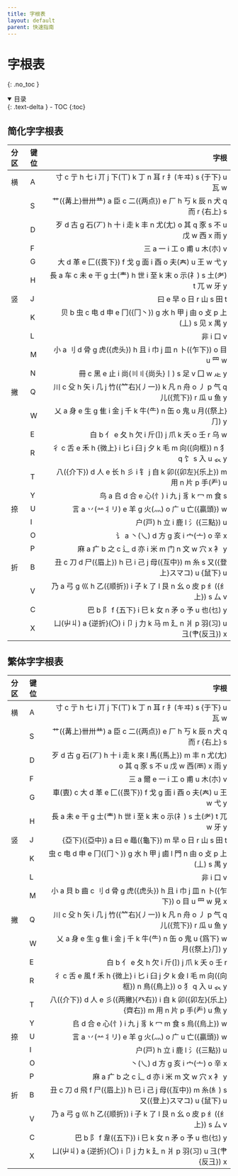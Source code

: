 ```yaml
---
title: 字根表
layout: default
parent: 快速指南
---
```


<!-- omit in toc -->
# 字根表
{: .no_toc }

<details open markdown="block">
  <summary>
    目录
  </summary>
  {: .text-delta }
- TOC
{:toc}
</details>

## 简化字字根表

| 分区 | 键位 |                                                                                        字根 |
| :--- | :--- | ------------------------------------------------------------------------------------------: |
| 横   | A    |                    寸 c  亍 h  七 i  丌 j  下(丅) k  丁 n  耳 r  扌(キヰ) s  {于下} u  瓦 w |
|      | S    |              艹({冓上}卌卅龷) a  臣 c  二({两点}) e  厂 h  丂 k  辰 n  犬 q  而 r  {右上} s |
|      | D    |    歹 d  古 g  石(丆) h  十 i  走 k  丰 n  尤(尢) o  其 q  豕 s  不 u  戊 w  西 x  雨 y |
|      | F    |                                                            三 a  一 i  工 o  甫 u  木(朩) v |
|      | G    |                             大 d  革 e  匚({畏下}) f  戈 g  面 i  酉 o  夫(𡗗) u  王 w  弋 y |
|      | H    |          長 a  车 c  未 e  干 g  士(龶) h  世 i  至 k  末 o  示(礻) s  土(耂) t  兀 w  牙 y |
| 竖   | J    |                                                                曰 e  早 o  日 r  山 s  田 t |
|      | K    |          贝 b  虫 c  电 d  申 e  冂({冂丶}) g  水 h  甲 j  由 o  攴 p  上(丄) s  见 x  禺 y |
|      | L    |                                                                                  非 i  口 v |
|      | M    |                  小 a  刂 d  骨 g  虎({虎头}) h  且 i  巾 j  皿 n  卜({乍下}) o  目 u  罒 w |
|      | N    |                                      冊 c  黑 e  止 i  尚(〣〢{尚头}丨) s  足 v  囗 w  龰 y |
| 撇   | Q    | 川 c  殳 h  矢 i  几 j  竹({⺮右}{丿一}) k  凡 n  舟 o  丿 p  气 q  儿({荒下}) r  瓜 u  鱼 y |
|      | W    |                      乂 a  身 e  生 g  隹 i  金 j  千 k  牛(⺧) n  缶 o  鬼 u  月({祭上}⺆) y |
|      | E    |                                     白 b  亻 e  夂 h  欠 i  斤() j  爪 k  夭 o  壬 r  乌 w |
|      | R    |     彳 c  舌 e  禾 h  {微上} i  匕 i  臼 j  夕 k  毛 m  向({向框}) n  犭 q  饣 s  入 u  𧘇 y |
|      | T    |        八({介下}) d  人 e  长 h  彡 i  钅 j  自 k  卯({卯左}{乐上}) m  用 n  片 p  手(龵) u |
|      | Y    |                                           鸟 a  𠂤 d  合 e  心(忄) i  九 j  豸 k  冖 m  食 s |
| 捺   | U    |                                      言 a  丷(䒑丬リ) e  羊 g  火(灬) o  广 u  亡({贏頭}) w |
|      | I    |                                                          户(戸) h  立 i  鹿 l  氵({三點}) u |
|      | O    |                                                  讠 a  丶(乀) d  方 g  亥 i  宀(亠) o  辛 x |
|      | P    |                                  麻 a  疒 b  之 c  辶 d  亦 i  米 m  门 n  文 w  穴 x  衤 y |
| 折   | B    |      丑 c  刀 d  尸({眉上}) h  已 i  己 j  母({互中}) m  糸 s  又({登上}スマコ) u  {鼠下} u |
|      | V    |            乃 a  弓 g  巛 h  乙({顺折}) i  子 k  了 l  艮 n  幺 o  皮 p  纟({纟上}) s  厶 v |
|      | C    |                                      巴 b  阝 f  {五下} i  巳 k  女 n  矛 o  予 u  也(乜) y |
|      | X    |            凵(屮丩) a  {逆折}(〇) i  卩 j  力 k  马 m  廴 n  爿 p  羽(习) u  彐(肀{反彐}) x |


## 繁体字字根表

| 分区 | 键位 |                                                                                                         字根 |
| :--- | :--- | -----------------------------------------------------------------------------------------------------------: |
| 横   | A    |                                     寸 c  亍 h  七 i  丌 j  下(丅) k  丁 n  耳 r  扌(キヰ) s  {于下} u  瓦 w |
|      | S    |                               艹({冓上}卌卅龷) a  臣 c  二({两点}) e  厂 h  丂 k  辰 n  犬 q  而 r  {右上} s |
|      | D    | 歹 d  古 g  石(丆) h  十 i  走 k  來 l  馬({馬上}) m  丰 n  尤(尢) o  其 q  豕 s  不 u  戊 w  西(襾) x  雨 y |
|      | F    |                                                                       三 a  爾 e  一 i  工 o  甫 u  木(朩) v |
|      | G    |                                    車(叀) c  大 d  革 e  匚({畏下}) f  戈 g  面 i  酉 o  夫(𡗗) u  王 w  弋 y |
|      | H    |                                 長 a  未 e  干 g  士(龶) h  世 i  至 k  末 o  示(礻) s  土(耂) t  兀 w  牙 y |
| 竖   | J    |                                                 {亞下}({亞中}) a  曰 e  黽({龜下}) m  早 o  日 r  山 s  田 t |
|      | K    |                           虫 c  电 d  申 e  冂({冂丶}) g  水 h  甲 j  鹵 l  門 n  由 o  攴 p  上(丄) s  禺 y |
|      | L    |                                                                                                   非 i  口 v |
|      | M    |                 小 a  貝 b  齒 c  刂 d  骨 g  虎({虎头}) h  且 i  巾 j  皿 n  卜({乍下}) o  目 u  罒 w  見 x |
| 撇   | Q    |                  川 c  殳 h  矢 i  几 j  竹({⺮右}{丿一}) k  凡 n  舟 o  丿 p  气 q  儿({荒下}) r  瓜 u  鱼 y |
|      | W    |                             乂 a  身 e  生 g  隹 i  金 j  千 k  牛(⺧) n  缶 o  鬼 u  {爲下} w  月({祭上}⺆) y |
|      | E    |                                                            白 b  亻 e  夂 h  欠 i  斤() j  爪 k  夭 o  壬 r |
|      | R    |  彳 c  舌 e  風 f  禾 h  {微上} i  匕 i  臼 j  夕 k  僉 l  毛 m  向({向框}) n  鳥({鳥上}) o  犭 q  入 u  𧘇 y |
|      | T    |           八({介下}) d  人 e  彡({两撇}{癶右}) i  自 k  卯({卯左}{乐上}{齊右}) m  用 n  片 p  手(龵) u  魚 y |
|      | Y    |                                                    𠂤 d  合 e  心(忄) i  九 j  豸 k  冖 m  食 s  烏({烏上}) w |
| 捺   | U    |                                                       言 a  丷(䒑丬リ) e  羊 g  火(灬) o  广 u  亡({贏頭}) w |
|      | I    |                                                                           户(戸) h  立 i  鹿 l  氵({三點}) u |
|      | O    |                                                                         丶(乀) d  方 g  亥 i  宀(亠) o  辛 x |
|      | P    |                                                         麻 a  疒 b  之 c  辶 d  亦 i  米 m  文 w  穴 x  衤 y |
| 折   | B    |             丑 c  刀 d  飛 f  尸({眉上}) h  已 i  己 j  母({互中}) m  糸(糹) s  又({登上}スマコ) u  {鼠下} u |
|      | V    |                             乃 a  弓 g  巛 h  乙({顺折}) i  子 k  了 l  艮 n  幺 o  皮 p  纟({纟上}) s  厶 v |
|      | C    |                                                   巴 b  阝 f  韋({五下}) i  巳 k  女 n  矛 o  予 u  也(乜) y |
|      | X    |                                   凵(屮丩) a  {逆折}(〇) i  卩 j  力 k  廴 n  爿 p  羽(习) u  彐(肀{反彐}) x |